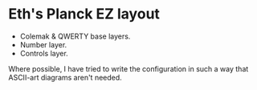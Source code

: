 <!--
SPDX-FileCopyrightText: 2021 Ethel Morgan

SPDX-License-Identifier: GPL-2.0-or-later
-->

# Eth's Planck EZ layout

*   Colemak & QWERTY base layers.
*   Number layer.
*   Controls layer.

Where possible, I have tried to write the configuration in such a way that ASCII-art diagrams aren't needed.
